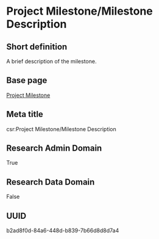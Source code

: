 # Project Milestone/Milestone Description
## Short definition
A brief description of the milestone.
## Base page
[Project Milestone](https://github.com/EuroCRIS/CASRAI-Dictionairies/blob/main/Objects/Project%20Milestone.md)
## Meta title
csr:Project Milestone/Milestone Description
## Research Admin Domain
True
## Research Data Domain
False
## UUID
b2ad8f0d-84a6-448d-b839-7b66d8d8d7a4
